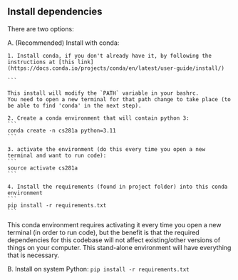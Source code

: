 ## Install dependencies

There are two options:

A. (Recommended) Install with conda:

	1. Install conda, if you don't already have it, by following the instructions at [this link](https://docs.conda.io/projects/conda/en/latest/user-guide/install/)

	```

	This install will modify the `PATH` variable in your bashrc.
	You need to open a new terminal for that path change to take place (to be able to find 'conda' in the next step).

	2. Create a conda environment that will contain python 3:
	```
	conda create -n cs281a python=3.11
	```

	3. activate the environment (do this every time you open a new terminal and want to run code):
	```
	source activate cs281a
	```

	4. Install the requirements (found in project folder) into this conda environment
	```
	pip install -r requirements.txt
	```
	
This conda environment requires activating it every time you open a new terminal (in order to run code), but the benefit is that the required dependencies for this codebase will not affect existing/other versions of things on your computer. This stand-alone environment will have everything that is necessary.


B. Install on system Python:
	```
	pip install -r requirements.txt
	```